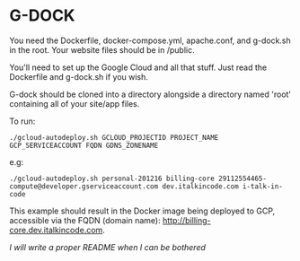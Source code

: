 # G-DOCK

You need the Dockerfile, docker-compose.yml, apache.conf, and g-dock.sh in the root. Your website files should be in /public.

You'll need to set up the Google Cloud and all that stuff. Just read the Dockerfile and g-dock.sh if you wish.

G-dock should be cloned into a directory alongside a directory named 'root' containing all of your site/app files.

To run:

```
./gcloud-autodeploy.sh GCLOUD_PROJECTID PROJECT_NAME GCP_SERVICEACCOUNT FQDN GDNS_ZONENAME
```

e.g:

```
./gcloud-autodeploy.sh personal-201216 billing-core 29112554465-compute@developer.gserviceaccount.com dev.italkincode.com i-talk-in-code
```

This example should result in the Docker image being deployed to GCP, accessible via the FQDN (domain name): http://billing-core.dev.italkincode.com.

_I will write a proper README when I can be bothered_
